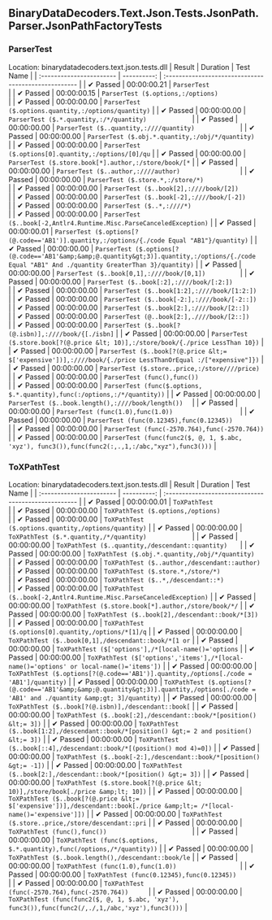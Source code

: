 ## BinaryDataDecoders.Text.Json.Tests.JsonPath.Parser.JsonPathFactoryTests

### ParserTest
 Location: binarydatadecoders.text.json.tests.dll
| Result                   | Duration    | Test Name                                            |
| :----------------------- | ----------: | :--------------------------------------------------- |
|  ✔ Passed               | 00:00:00.21 | `ParserTest                                        ` |
|  ✔ Passed               | 00:00:00.15 | `ParserTest ($.options,:/options)                  ` |
|  ✔ Passed               | 00:00:00.00 | `ParserTest ($.options.quantity,:/options/quantity)` |
|  ✔ Passed               | 00:00:00.00 | `ParserTest ($.*.quantity,:/*/quantity)            ` |
|  ✔ Passed               | 00:00:00.00 | `ParserTest ($..quantity,:////quantity)            ` |
|  ✔ Passed               | 00:00:00.00 | `ParserTest ($.obj.*.quantity,:/obj/*/quantity)    ` |
|  ✔ Passed               | 00:00:00.00 | `ParserTest ($.options[0].quantity,:/options/[0]/qu` |
|  ✔ Passed               | 00:00:00.00 | `ParserTest ($.store.book[*].author,:/store/book/[*` |
|  ✔ Passed               | 00:00:00.00 | `ParserTest ($..author,:////author)                ` |
|  ✔ Passed               | 00:00:00.00 | `ParserTest ($.store.*,:/store/*)                  ` |
|  ✔ Passed               | 00:00:00.00 | `ParserTest ($..book[2],:////book/[2])             ` |
|  ✔ Passed               | 00:00:00.00 | `ParserTest ($..book[-2],:////book/[-2])           ` |
|  ✔ Passed               | 00:00:00.00 | `ParserTest ($..*,:////*)                          ` |
|  ✔ Passed               | 00:00:00.00 | `ParserTest ($..book[-2,Antlr4.Runtime.Misc.ParseCanceledException)` |
|  ✔ Passed               | 00:00:00.01 | `ParserTest ($.options[?(@.code=='AB1')].quantity,:/options/{./code Equal "AB1"}/quantity)` |
|  ✔ Passed               | 00:00:00.00 | `ParserTest ($.options[?(@.code=='AB1'&amp;&amp;@.quantity&gt;3)].quantity,:/options/{./code Equal "AB1" And ./quantity GreaterThan 3}/quantity)` |
|  ✔ Passed               | 00:00:00.00 | `ParserTest ($..book[0,1],:////book/[0,1])         ` |
|  ✔ Passed               | 00:00:00.00 | `ParserTest ($..book[:2],:////book/[:2:])          ` |
|  ✔ Passed               | 00:00:00.00 | `ParserTest ($..book[1:2],:////book/[1:2:])        ` |
|  ✔ Passed               | 00:00:00.00 | `ParserTest ($..book[-2:],:////book/[-2::])        ` |
|  ✔ Passed               | 00:00:00.00 | `ParserTest ($..book[2:],:////book/[2::])          ` |
|  ✔ Passed               | 00:00:00.00 | `ParserTest (@..book[2:],.////book/[2::])          ` |
|  ✔ Passed               | 00:00:00.00 | `ParserTest ($..book[?(@.isbn)],:////book/{[./isbn]` |
|  ✔ Passed               | 00:00:00.00 | `ParserTest ($.store.book[?(@.price &lt; 10)],:/store/book/{./price LessThan 10})` |
|  ✔ Passed               | 00:00:00.00 | `ParserTest ($..book[?(@.price &lt;= $['expensive'])],:////book/{./price LessThanOrEqual :/["expensive"]})` |
|  ✔ Passed               | 00:00:00.00 | `ParserTest ($.store..price,:/store////price)      ` |
|  ✔ Passed               | 00:00:00.00 | `ParserTest (func(),func())                        ` |
|  ✔ Passed               | 00:00:00.00 | `ParserTest (func($.options, $.*.quantity),func(:/options,:/*/quantity))` |
|  ✔ Passed               | 00:00:00.00 | `ParserTest ($..book.length(),:////book/length())  ` |
|  ✔ Passed               | 00:00:00.00 | `ParserTest (func(1.0),func(1.0))                  ` |
|  ✔ Passed               | 00:00:00.00 | `ParserTest (func(0.12345),func(0.12345))          ` |
|  ✔ Passed               | 00:00:00.00 | `ParserTest (func(-2570.764),func(-2570.764))      ` |
|  ✔ Passed               | 00:00:00.00 | `ParserTest (func(func2($, @, 1, $.abc, 'xyz'), func3()),func(func2(:,.,1,:/abc,"xyz"),func3()))` |

### ToXPathTest
 Location: binarydatadecoders.text.json.tests.dll
| Result                   | Duration    | Test Name                                            |
| :----------------------- | ----------: | :--------------------------------------------------- |
|  ✔ Passed               | 00:00:00.01 | `ToXPathTest                                       ` |
|  ✔ Passed               | 00:00:00.00 | `ToXPathTest ($.options,/options)                  ` |
|  ✔ Passed               | 00:00:00.00 | `ToXPathTest ($.options.quantity,/options/quantity)` |
|  ✔ Passed               | 00:00:00.00 | `ToXPathTest ($.*.quantity,/*/quantity)            ` |
|  ✔ Passed               | 00:00:00.00 | `ToXPathTest ($..quantity,/descendant::quantity)   ` |
|  ✔ Passed               | 00:00:00.00 | `ToXPathTest ($.obj.*.quantity,/obj/*/quantity)    ` |
|  ✔ Passed               | 00:00:00.00 | `ToXPathTest ($..author,/descendant::author)       ` |
|  ✔ Passed               | 00:00:00.00 | `ToXPathTest ($.store.*,/store/*)                  ` |
|  ✔ Passed               | 00:00:00.00 | `ToXPathTest ($..*,/descendant::*)                 ` |
|  ✔ Passed               | 00:00:00.00 | `ToXPathTest ($..book[-2,Antlr4.Runtime.Misc.ParseCanceledException)` |
|  ✔ Passed               | 00:00:00.00 | `ToXPathTest ($.store.book[*].author,/store/book/*/` |
|  ✔ Passed               | 00:00:00.00 | `ToXPathTest ($..book[2],/descendant::book/*[3])   ` |
|  ✔ Passed               | 00:00:00.00 | `ToXPathTest ($.options[0].quantity,/options/*[1]/q` |
|  ✔ Passed               | 00:00:00.00 | `ToXPathTest ($..book[0,1],/descendant::book/*[1 or` |
|  ✔ Passed               | 00:00:00.00 | `ToXPathTest ($['options'],/*[local-name()='options` |
|  ✔ Passed               | 00:00:00.00 | `ToXPathTest ($['options','items'],/*[local-name()='options' or local-name()='items'])` |
|  ✔ Passed               | 00:00:00.00 | `ToXPathTest ($.options[?(@.code=='AB1')].quantity,/options[./code = 'AB1']/quantity)` |
|  ✔ Passed               | 00:00:00.00 | `ToXPathTest ($.options[?(@.code=='AB1'&amp;&amp;@.quantity&gt;3)].quantity,/options[./code = 'AB1' and ./quantity &amp;gt; 3]/quantity)` |
|  ✔ Passed               | 00:00:00.00 | `ToXPathTest ($..book[?(@.isbn)],/descendant::book[` |
|  ✔ Passed               | 00:00:00.00 | `ToXPathTest ($..book[:2],/descendant::book/*[position() &lt;= 3])` |
|  ✔ Passed               | 00:00:00.00 | `ToXPathTest ($..book[1:2],/descendant::book/*[position() &gt;= 2 and position() &lt;= 3])` |
|  ✔ Passed               | 00:00:00.00 | `ToXPathTest ($..book[::4],/descendant::book/*[(position() mod 4)=0])` |
|  ✔ Passed               | 00:00:00.00 | `ToXPathTest ($..book[-2:],/descendant::book/*[position() &gt;= -1])` |
|  ✔ Passed               | 00:00:00.00 | `ToXPathTest ($..book[2:],/descendant::book/*[position() &gt;= 3])` |
|  ✔ Passed               | 00:00:00.00 | `ToXPathTest ($.store.book[?(@.price &lt; 10)],/store/book[./price &amp;lt; 10])` |
|  ✔ Passed               | 00:00:00.00 | `ToXPathTest ($..book[?(@.price &lt;= $['expensive'])],/descendant::book[./price &amp;lt;= /*[local-name()='expensive']])` |
|  ✔ Passed               | 00:00:00.00 | `ToXPathTest ($.store..price,/store/descendant::pri` |
|  ✔ Passed               | 00:00:00.00 | `ToXPathTest (func(),func())                       ` |
|  ✔ Passed               | 00:00:00.00 | `ToXPathTest (func($.options, $.*.quantity),func(/options,/*/quantity))` |
|  ✔ Passed               | 00:00:00.00 | `ToXPathTest ($..book.length(),/descendant::book/le` |
|  ✔ Passed               | 00:00:00.00 | `ToXPathTest (func(1.0),func(1.0))                 ` |
|  ✔ Passed               | 00:00:00.00 | `ToXPathTest (func(0.12345),func(0.12345))         ` |
|  ✔ Passed               | 00:00:00.00 | `ToXPathTest (func(-2570.764),func(-2570.764))     ` |
|  ✔ Passed               | 00:00:00.00 | `ToXPathTest (func(func2($, @, 1, $.abc, 'xyz'), func3()),func(func2(/,./,1,/abc,'xyz'),func3()))` |

